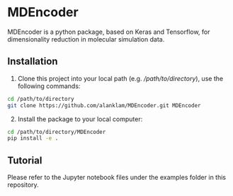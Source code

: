 # MDEncoder
MDEncoder is a python package, based on Keras and Tensorflow, for dimensionality reduction in molecular simulation data.

## Installation
1. Clone this project into your local path (e.g. */path/to/directory*), use the following commands:
```sh
cd /path/to/directory
git clone https://github.com/alanklam/MDEncoder.git MDEncoder
```

2. Install the package to your local computer:
```sh
cd /path/to/directory/MDEncoder
pip install -e .
```
## Tutorial
Please refer to the Jupyter notebook files under the examples folder in this repository.
